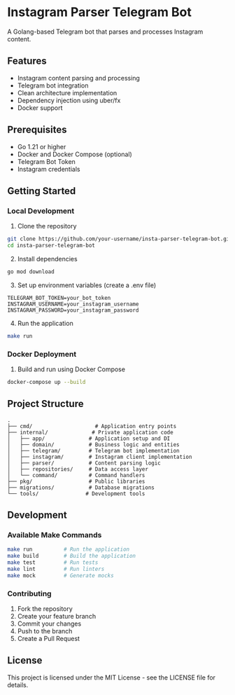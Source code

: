 # Instagram Parser Telegram Bot

A Golang-based Telegram bot that parses and processes Instagram content.

## Features
- Instagram content parsing and processing
- Telegram bot integration
- Clean architecture implementation
- Dependency injection using uber/fx
- Docker support

## Prerequisites
- Go 1.21 or higher
- Docker and Docker Compose (optional)
- Telegram Bot Token
- Instagram credentials

## Getting Started

### Local Development
1. Clone the repository
```bash
git clone https://github.com/your-username/insta-parser-telegram-bot.git
cd insta-parser-telegram-bot
```

2. Install dependencies
```bash
go mod download
```

3. Set up environment variables (create a .env file)
```env
TELEGRAM_BOT_TOKEN=your_bot_token
INSTAGRAM_USERNAME=your_instagram_username
INSTAGRAM_PASSWORD=your_instagram_password
```

4. Run the application
```bash
make run
```

### Docker Deployment
1. Build and run using Docker Compose
```bash
docker-compose up --build
```

## Project Structure
```
.
├── cmd/                    # Application entry points
├── internal/              # Private application code
│   ├── app/              # Application setup and DI
│   ├── domain/           # Business logic and entities
│   ├── telegram/         # Telegram bot implementation
│   ├── instagram/        # Instagram client implementation
│   ├── parser/           # Content parsing logic
│   ├── repositories/     # Data access layer
│   └── command/          # Command handlers
├── pkg/                  # Public libraries
├── migrations/           # Database migrations
└── tools/               # Development tools
```

## Development

### Available Make Commands
```bash
make run          # Run the application
make build        # Build the application
make test         # Run tests
make lint         # Run linters
make mock         # Generate mocks
```

### Contributing
1. Fork the repository
2. Create your feature branch
3. Commit your changes
4. Push to the branch
5. Create a Pull Request

## License
This project is licensed under the MIT License - see the LICENSE file for details.

